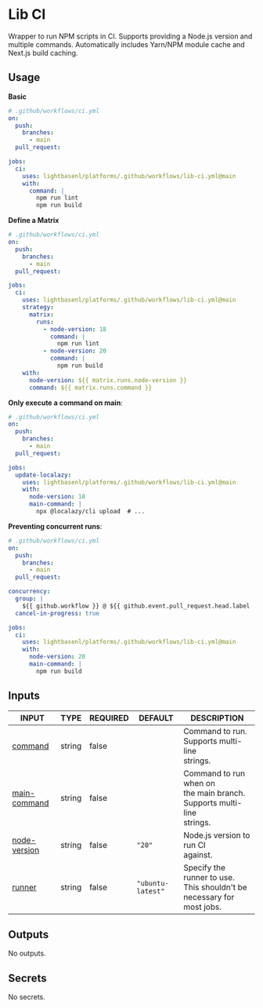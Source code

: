 # Lib CI

Wrapper to run NPM scripts in CI. Supports providing a Node.js version and multiple
commands. Automatically includes Yarn/NPM module cache and Next.js build caching.

## Usage

**Basic**

```yaml
# .github/workflows/ci.yml
on:
  push:
    branches:
      - main
  pull_request:

jobs:
  ci:
    uses: lightbasenl/platforms/.github/workflows/lib-ci.yml@main
    with:
      command: |
        npm run lint
        npm run build
```

**Define a Matrix**

```yaml
# .github/workflows/ci.yml
on:
  push:
    branches:
      - main
  pull_request:

jobs:
  ci:
    uses: lightbasenl/platforms/.github/workflows/lib-ci.yml@main
    strategy:
      matrix:
        runs:
          - node-version: 18
            command: |
              npm run lint
          - node-version: 20
            command: |
              npm run build
    with:
      node-version: ${{ matrix.runs.node-version }}
      command: ${{ matrix.runs.command }}
```

**Only execute a command on main**:

```yaml
# .github/workflows/ci.yml
on:
  push:
    branches:
      - main
  pull_request:

jobs:
  update-localazy:
    uses: lightbasenl/platforms/.github/workflows/lib-ci.yml@main
    with:
      node-version: 18
      main-command: |
        npx @localazy/cli upload  # ...
```

**Preventing concurrent runs**:

```yaml
# .github/workflows/ci.yml
on:
  push:
    branches:
      - main
  pull_request:

concurrency:
  group: |
    ${{ github.workflow }} @ ${{ github.event.pull_request.head.label || github.head_ref || github.ref }}
  cancel-in-progress: true

jobs:
  ci:
    uses: lightbasenl/platforms/.github/workflows/lib-ci.yml@main
    with:
      node-version: 20
      main-command: |
        npm run build
```

## Inputs

<!-- AUTO-DOC-INPUT:START - Do not remove or modify this section -->

| INPUT                                                                | TYPE   | REQUIRED | DEFAULT           | DESCRIPTION                                                                   |
| -------------------------------------------------------------------- | ------ | -------- | ----------------- | ----------------------------------------------------------------------------- |
| <a name="input_command"></a>[command](#input_command)                | string | false    |                   | Command to run. Supports multi-line <br>strings.                              |
| <a name="input_main-command"></a>[main-command](#input_main-command) | string | false    |                   | Command to run when on <br>the main branch. Supports multi-line <br>strings.  |
| <a name="input_node-version"></a>[node-version](#input_node-version) | string | false    | `"20"`            | Node.js version to run CI <br>against.                                        |
| <a name="input_runner"></a>[runner](#input_runner)                   | string | false    | `"ubuntu-latest"` | Specify the runner to use. <br>This shouldn't be necessary for <br>most jobs. |

<!-- AUTO-DOC-INPUT:END -->

## Outputs

<!-- AUTO-DOC-OUTPUT:START - Do not remove or modify this section -->

No outputs.

<!-- AUTO-DOC-OUTPUT:END -->

## Secrets

<!-- AUTO-DOC-SECRETS:START - Do not remove or modify this section -->

No secrets.

<!-- AUTO-DOC-SECRETS:END -->
